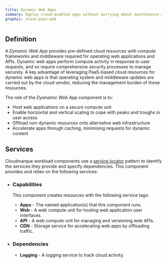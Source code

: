 ```yaml
---
title: Dynamic Web Apps
summary: Deploy cloud-enabled apps without worrying about maintenance of the underlying operating systems and middleware.
graphic: stack-paas-web
---
```

## Definition
A _Dynamic Web App_ provides pre-defined cloud resources with compute frameworks and middleware required for operating web applications and APIs. Dynamic web apps perform compute activity in response to user requests, and so require comprehensive security processes to manage securely. A key advantage of leveraging PaaS-based cloud resources for dynamic web apps is that operating system and middleware updates are carried out by the cloud vendor, reducing the management burden of these resources.

The role of the _Dyanamic Web App_ component is to:

 * Host web applications on a secure compute unit
 * Enable horizontal and vertical scaling to cope with peaks and troughs in user access
 * Offload non-dynamic resources onto alternative web infrastructure
 * Accelerate apps through caching, minimising requests for dynamic content

## Services
Cloudmarque workload components use a [service locator](/cloudmarque/tools/service-locator.html) pattern to identify the services they provide and specify dependencies. This component provides and relies on the following services:

 * ### Capabilities
   This component creates resources with the following service tags:

    * **Apps** - The named application(s) that this component runs.
    * **Web** - A web compute unit for hosting web application user interfaces.
    * **API** - A web compute unit for managing and versioning web APIs.
    * **CDN** - Storage service for accelerating web apps by offloading traffic.

 * ### Dependencies
    * **Logging** - A logging service to track cloud activity.